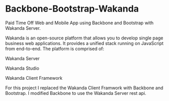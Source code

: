 Backbone-Bootstrap-Wakanda
==========================

Paid Time Off Web and Mobile App using Backbone and  Bootstrap with Wakanda Server.

Wakanda is an open-source platform that allows you to develop single page business web applications. It provides a unified stack running on JavaScript from end-to-end. The platform is comprised of:

Wakanda Server

Wakanda Studio

Wakanda Client Framework

For this project I replaced the Wakanda Client Framwork with Backbone and Bootstrap. I modified Backbone to use the Wakanda Server rest api.

